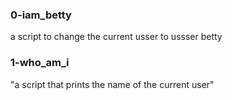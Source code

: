 ### 0-iam_betty
a script to change the current usser to ussser betty

### 1-who_am_i
"a script that prints the name of the current user"



